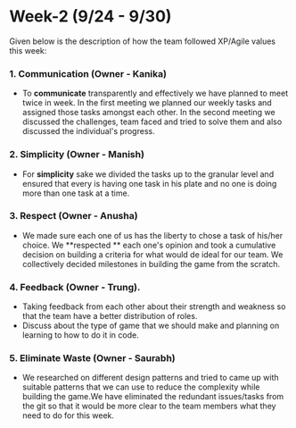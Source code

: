 # Week-2 (9/24 - 9/30)
Given below is the description of how the team followed XP/Agile values this week:

### 1. Communication (Owner - **Kanika**)
* To **communicate** transparently and effectively we have planned to meet twice in week. In the first meeting we planned our weekly tasks and assigned those tasks amongst each other. In the second meeting we discussed the challenges, team faced and tried to solve them and also discussed the individual's progress.

### 2. Simplicity (Owner - **Manish**)
* For **simplicity** sake  we divided the tasks up to the granular level and ensured that every is having one task in his plate
and no one is doing more than one task at a time. 

### 3. Respect (Owner - **Anusha**)
* We made sure each one of us has the liberty to chose a task of his/her choice. We **respected ** each one's opinion and took 
a cumulative decision on building a criteria for what would de ideal for our team. We collectively decided milestones in 
building the game from the scratch.

### 4. Feedback (Owner - **Trung**).  
* Taking feedback from each other about their strength and weakness so that the team have a better distribution of roles.
* Discuss about the type of game that we should make and planning on learning to how to do it in code.  

### 5. Eliminate Waste (Owner - **Saurabh**)
* We researched on different design patterns and tried to came up with suitable patterns that we can use to reduce the 
complexity while building the game.We have eliminated the redundant issues/tasks from the git so that it would be more clear 
to the team members what they need to do for this week. 
